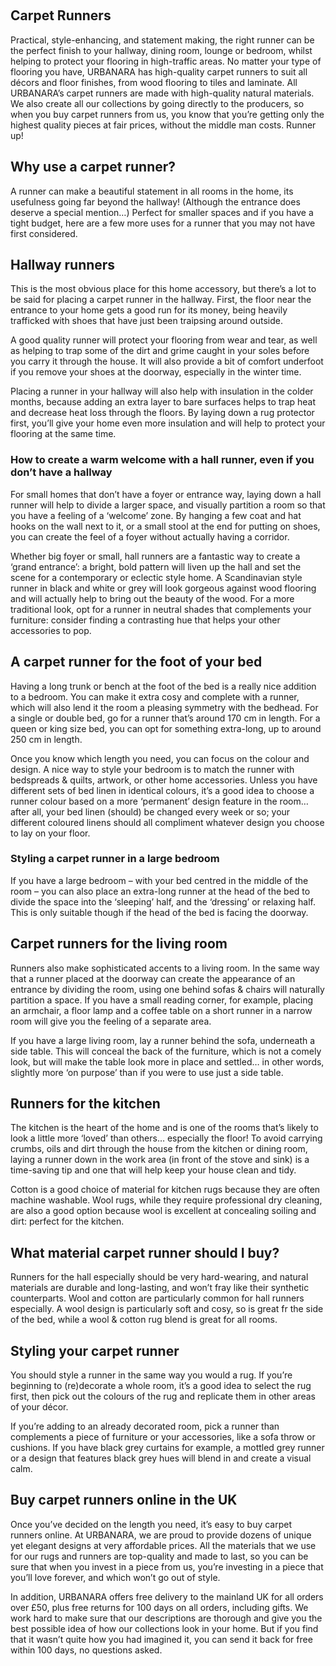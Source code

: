  

Carpet Runners
--------------

Practical, style-enhancing, and statement making, the right runner can be the perfect finish to your hallway, dining room, lounge or bedroom, whilst helping to protect your flooring in high-traffic areas. No matter your type of flooring you have, URBANARA has high-quality carpet runners to suit all décors and floor finishes, from wood flooring to tiles and laminate. All URBANARA’s carpet runners are made with high-quality natural materials. We also create all our collections by going directly to the producers, so when you buy carpet runners from us, you know that you’re getting only the highest quality pieces at fair prices, without the middle man costs. Runner up!

Why use a carpet runner?
------------------------

A runner can make a beautiful statement in all rooms in the home, its usefulness going far beyond the hallway! (Although the entrance does deserve a special mention…) Perfect for smaller spaces and if you have a tight budget, here are a few more uses for a runner that you may not have first considered.

Hallway runners
---------------

This is the most obvious place for this home accessory, but there’s a lot to be said for placing a carpet runner in the hallway. First, the floor near the entrance to your home gets a good run for its money, being heavily trafficked with shoes that have just been traipsing around outside.

A good quality runner will protect your flooring from wear and tear, as well as helping to trap some of the dirt and grime caught in your soles before you carry it through the house. It will also provide a bit of comfort underfoot if you remove your shoes at the doorway, especially in the winter time.

Placing a runner in your hallway will also help with insulation in the colder months, because adding an extra layer to bare surfaces helps to trap heat and decrease heat loss through the floors. By laying down a rug protector first, you’ll give your home even more insulation and will help to protect your flooring at the same time.

### How to create a warm welcome with a hall runner, even if you don’t have a hallway

For small homes that don’t have a foyer or entrance way, laying down a hall runner will help to divide a larger space, and visually partition a room so that you have a feeling of a ‘welcome’ zone. By hanging a few coat and hat hooks on the wall next to it, or a small stool at the end for putting on shoes, you can create the feel of a foyer without actually having a corridor.

Whether big foyer or small, hall runners are a fantastic way to create a ‘grand entrance’: a bright, bold pattern will liven up the hall and set the scene for a contemporary or eclectic style home. A Scandinavian style runner in black and white or grey will look gorgeous against wood flooring and will actually help to bring out the beauty of the wood. For a more traditional look, opt for a runner in neutral shades that complements your furniture: consider finding a contrasting hue that helps your other accessories to pop.

A carpet runner for the foot of your bed
----------------------------------------

Having a long trunk or bench at the foot of the bed is a really nice addition to a bedroom. You can make it extra cosy and complete with a runner, which will also lend it the room a pleasing symmetry with the bedhead. For a single or double bed, go for a runner that’s around 170 cm in length. For a queen or king size bed, you can opt for something extra-long, up to around 250 cm in length.

Once you know which length you need, you can focus on the colour and design. A nice way to style your bedroom is to match the runner with bedspreads & quilts, artwork, or other home accessories. Unless you have different sets of bed linen in identical colours, it’s a good idea to choose a runner colour based on a more ‘permanent’ design feature in the room… after all, your bed linen (should) be changed every week or so; your different coloured linens should all compliment whatever design you choose to lay on your floor.

### Styling a carpet runner in a large bedroom

If you have a large bedroom – with your bed centred in the middle of the room – you can also place an extra-long runner at the head of the bed to divide the space into the ‘sleeping’ half, and the ‘dressing’ or relaxing half. This is only suitable though if the head of the bed is facing the doorway.

Carpet runners for the living room
----------------------------------

Runners also make sophisticated accents to a living room. In the same way that a runner placed at the doorway can create the appearance of an entrance by dividing the room, using one behind sofas & chairs will naturally partition a space. If you have a small reading corner, for example, placing an armchair, a floor lamp and a coffee table on a short runner in a narrow room will give you the feeling of a separate area.

If you have a large living room, lay a runner behind the sofa, underneath a side table. This will conceal the back of the furniture, which is not a comely look, but will make the table look more in place and settled… in other words, slightly more ‘on purpose’ than if you were to use just a side table.

Runners for the kitchen
-----------------------

The kitchen is the heart of the home and is one of the rooms that’s likely to look a little more ‘loved’ than others… especially the floor! To avoid carrying crumbs, oils and dirt through the house from the kitchen or dining room, laying a runner down in the work area (in front of the stove and sink) is a time-saving tip and one that will help keep your house clean and tidy.

Cotton is a good choice of material for kitchen rugs because they are often machine washable. Wool rugs, while they require professional dry cleaning, are also a good option because wool is excellent at concealing soiling and dirt: perfect for the kitchen.

What material carpet runner should I buy?
-----------------------------------------

Runners for the hall especially should be very hard-wearing, and natural materials are durable and long-lasting, and won’t fray like their synthetic counterparts. Wool and cotton are particularly common for hall runners especially. A wool design is particularly soft and cosy, so is great fr the side of the bed, while a wool & cotton rug blend is great for all rooms.

Styling your carpet runner
--------------------------

You should style a runner in the same way you would a rug. If you’re beginning to (re)decorate a whole room, it’s a good idea to select the rug first, then pick out the colours of the rug and replicate them in other areas of your décor.

If you’re adding to an already decorated room, pick a runner than complements a piece of furniture or your accessories, like a sofa throw or cushions. If you have black grey curtains for example, a mottled grey runner or a design that features black grey hues will blend in and create a visual calm.

Buy carpet runners online in the UK
-----------------------------------

Once you’ve decided on the length you need, it’s easy to buy carpet runners online. At URBANARA, we are proud to provide dozens of unique yet elegant designs at very affordable prices. All the materials that we use for our rugs and runners are top-quality and made to last, so you can be sure that when you invest in a piece from us, you’re investing in a piece that you’ll love forever, and which won’t go out of style.

In addition, URBANARA offers free delivery to the mainland UK for all orders over £50, plus free returns for 100 days on all orders, including gifts. We work hard to make sure that our descriptions are thorough and give you the best possible idea of how our collections look in your home. But if you find that it wasn’t quite how you had imagined it, you can send it back for free within 100 days, no questions asked.

 
